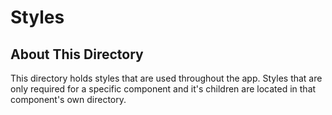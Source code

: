 # Styles

## About This Directory
This directory holds styles that are used throughout the app. Styles that are only required for a specific component and it's children are located in that component's own directory.